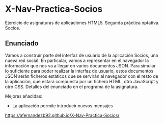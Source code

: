 # X-Nav-Practica-Socios
Ejercicio de asignaturas de aplicaciones HTML5. Segunda práctica optativa. Socios.

## Enunciado

Vamos a construir parte del interfaz de usuario de la aplicación Socios, una nueva red social. En particular, vamos a representar en el navegador la información que nos va a llegar en varios documentos JSON. Para simular lo suficiente para poder realizar la interfaz de usuario, estos documentos JSON serán ficheros estáticos que se servirán al navegador con el resto de la aplicación, que estará compuesta por un fichero HTML, otro JavaScript y otro CSS. Detalles del enunciado en el programa de la asignatura.

Mejoras añadidas:

- La aplicación permite introducir nuevos mensajes

https://afernandezb92.github.io/X-Nav-Practica-Socios/

